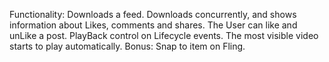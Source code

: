 Functionality:
  Downloads a feed.
  Downloads concurrently, and shows information about Likes, comments and shares.
  The User can like and unLike a post.
  PlayBack control on Lifecycle events.
  The most visible video starts to play automatically.
  Bonus: Snap to item on Fling.
